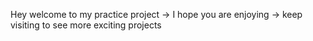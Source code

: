 Hey welcome to my practice project
-> I hope you are enjoying
-> keep visiting to see more exciting projects
